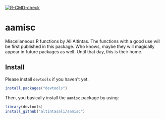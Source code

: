 <!-- badges: start -->
[![R-CMD-check](https://github.com/altintasali/aamisc/workflows/R-CMD-check/badge.svg)](https://github.com/altintasali/aamisc/actions)
<!-- badges: end -->

# aamisc

Miscellaneous R functions by Ali Altintas. The functions with a good use will be first published in this package. Who knows, maybe they will magically appear in future packages as well. Until that day, this is their home. 

## Install
Please install `devtools` if you haven't yet.
```r
install.packages("devtools")
```
Then, you basically install the `aamisc` package by using:
```r
library(devtools)
install_github("altintasali/aamisc")
```
